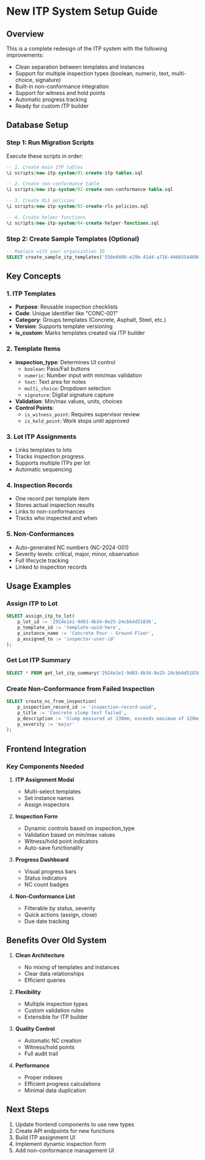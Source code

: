 # New ITP System Setup Guide

## Overview
This is a complete redesign of the ITP system with the following improvements:
- Clean separation between templates and instances
- Support for multiple inspection types (boolean, numeric, text, multi-choice, signature)
- Built-in non-conformance integration
- Support for witness and hold points
- Automatic progress tracking
- Ready for custom ITP builder

## Database Setup

### Step 1: Run Migration Scripts
Execute these scripts in order:

```sql
-- 1. Create main ITP tables
\i scripts/new-itp-system/01-create-itp-tables.sql

-- 2. Create non-conformance table
\i scripts/new-itp-system/02-create-non-conformance-table.sql

-- 3. Create RLS policies
\i scripts/new-itp-system/03-create-rls-policies.sql

-- 4. Create helper functions
\i scripts/new-itp-system/04-create-helper-functions.sql
```

### Step 2: Create Sample Templates (Optional)
```sql
-- Replace with your organization ID
SELECT create_sample_itp_templates('550e8400-e29b-41d4-a716-446655440001');
```

## Key Concepts

### 1. ITP Templates
- **Purpose**: Reusable inspection checklists
- **Code**: Unique identifier like "CONC-001"
- **Category**: Groups templates (Concrete, Asphalt, Steel, etc.)
- **Version**: Supports template versioning
- **is_custom**: Marks templates created via ITP builder

### 2. Template Items
- **inspection_type**: Determines UI control
  - `boolean`: Pass/Fail buttons
  - `numeric`: Number input with min/max validation
  - `text`: Text area for notes
  - `multi_choice`: Dropdown selection
  - `signature`: Digital signature capture
- **Validation**: Min/max values, units, choices
- **Control Points**:
  - `is_witness_point`: Requires supervisor review
  - `is_hold_point`: Work stops until approved

### 3. Lot ITP Assignments
- Links templates to lots
- Tracks inspection progress
- Supports multiple ITPs per lot
- Automatic sequencing

### 4. Inspection Records
- One record per template item
- Stores actual inspection results
- Links to non-conformances
- Tracks who inspected and when

### 5. Non-Conformances
- Auto-generated NC numbers (NC-2024-001)
- Severity levels: critical, major, minor, observation
- Full lifecycle tracking
- Linked to inspection records

## Usage Examples

### Assign ITP to Lot
```sql
SELECT assign_itp_to_lot(
    p_lot_id := '2924e1e1-9d03-4b34-8e25-24cbb4d51836',
    p_template_id := 'template-uuid-here',
    p_instance_name := 'Concrete Pour - Ground Floor',
    p_assigned_to := 'inspector-user-id'
);
```

### Get Lot ITP Summary
```sql
SELECT * FROM get_lot_itp_summary('2924e1e1-9d03-4b34-8e25-24cbb4d51836');
```

### Create Non-Conformance from Failed Inspection
```sql
SELECT create_nc_from_inspection(
    p_inspection_record_id := 'inspection-record-uuid',
    p_title := 'Concrete slump test failed',
    p_description := 'Slump measured at 130mm, exceeds maximum of 120mm',
    p_severity := 'major'
);
```

## Frontend Integration

### Key Components Needed

1. **ITP Assignment Modal**
   - Multi-select templates
   - Set instance names
   - Assign inspectors

2. **Inspection Form**
   - Dynamic controls based on inspection_type
   - Validation based on min/max values
   - Witness/hold point indicators
   - Auto-save functionality

3. **Progress Dashboard**
   - Visual progress bars
   - Status indicators
   - NC count badges

4. **Non-Conformance List**
   - Filterable by status, severity
   - Quick actions (assign, close)
   - Due date tracking

## Benefits Over Old System

1. **Clean Architecture**
   - No mixing of templates and instances
   - Clear data relationships
   - Efficient queries

2. **Flexibility**
   - Multiple inspection types
   - Custom validation rules
   - Extensible for ITP builder

3. **Quality Control**
   - Automatic NC creation
   - Witness/hold points
   - Full audit trail

4. **Performance**
   - Proper indexes
   - Efficient progress calculations
   - Minimal data duplication

## Next Steps

1. Update frontend components to use new types
2. Create API endpoints for new functions
3. Build ITP assignment UI
4. Implement dynamic inspection form
5. Add non-conformance management UI